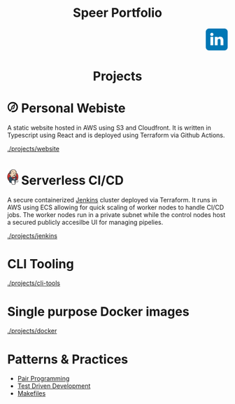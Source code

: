 <h1 align="center">Speer Portfolio</h1>
<div align="right">
  <a href="https://www.linkedin.com/in/kyle-d-speer">
    <img width="50" src="./projects/website/speerportfolio/src/content/linkedin_logo.svg" alt="LinkedIn"/>
  </a>
</div>

<h1 align="center">Projects</h1>

#  [<img width="25" src="./projects/website/speerportfolio/public/spear_logo512.png" alt="Speer logo">](https://speerportfolio.com) Personal Webiste
A static website hosted in AWS using S3 and Cloudfront. It is written in Typescript using React and is deployed using Terraform via Github Actions.

[./projects/website](https://github.com/kspeer825/portfolio/tree/main/projects/#personal-website)

# <img width="25" src="./projects/jenkins/jenkins_logo.png" alt="Jenkins logo"> Serverless CI/CD
A secure containerized [Jenkins](https://www.jenkins.io/) cluster deployed via Terraform. It runs in AWS using ECS allowing for quick scaling of worker nodes to handle CI/CD jobs. The worker nodes run in a private subnet while the control nodes host a secured publicly accesilbe UI for managing pipelies.

[./projects/jenkins](https://github.com/kspeer825/portfolio/tree/main/projects/#jenkins-cluster)

# CLI Tooling

[./projects/cli-tools](https://github.com/kspeer825/portfolio/tree/main/projects/#cli-tooling)

# Single purpose Docker images

[./projects/docker](https://github.com/kspeer825/portfolio/tree/main/projects/#docker-images)


# Patterns & Practices
 - [Pair Programming](https://github.com/kspeer825/portfolio/tree/main/practices/#pair-programming)
 - [Test Driven Development](https://github.com/kspeer825/portfolio/tree/main/practices/#test-driven-development)
 - [Makefiles](https://github.com/kspeer825/portfolio/tree/main/practices/#using-a-makefile)

